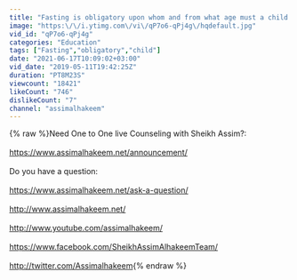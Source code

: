 ```yaml
---
title: "Fasting is obligatory upon whom and from what age must a child begin to fast? - Assim al hakeem"
image: "https:\/\/i.ytimg.com\/vi\/qP7o6-qPj4g\/hqdefault.jpg"
vid_id: "qP7o6-qPj4g"
categories: "Education"
tags: ["Fasting","obligatory","child"]
date: "2021-06-17T10:09:02+03:00"
vid_date: "2019-05-11T19:42:25Z"
duration: "PT8M23S"
viewcount: "18421"
likeCount: "746"
dislikeCount: "7"
channel: "assimalhakeem"
---
```

{% raw %}Need One to One live Counseling with Sheikh Assim?:<br /><br /><a rel="nofollow" target="blank" href="https://www.assimalhakeem.net/announcement/">https://www.assimalhakeem.net/announcement/</a><br /><br />Do you have a question:<br /><br /><a rel="nofollow" target="blank" href="https://www.assimalhakeem.net/ask-a-question/">https://www.assimalhakeem.net/ask-a-question/</a><br /><br /><a rel="nofollow" target="blank" href="http://www.assimalhakeem.net/">http://www.assimalhakeem.net/</a><br /><br /><a rel="nofollow" target="blank" href="http://www.youtube.com/assimalhakeem/">http://www.youtube.com/assimalhakeem/</a><br /><br /><a rel="nofollow" target="blank" href="https://www.facebook.com/SheikhAssimAlhakeemTeam/">https://www.facebook.com/SheikhAssimAlhakeemTeam/</a><br /><br /><a rel="nofollow" target="blank" href="http://twitter.com/Assimalhakeem">http://twitter.com/Assimalhakeem</a>{% endraw %}
